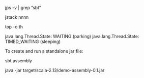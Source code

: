 jps -v | grep “sbt”

jstack nnnn

top -o th

java.lang.Thread.State: WAITING (parking)
java.lang.Thread.State: TIMED_WAITING (sleeping)


To create and run a standalone jar file:

sbt assembly

java -jar target/scala-2.13/demo-assembly-0.1.jar


